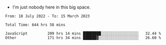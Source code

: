 - I'm just nobody here in this big space.


<!--START_SECTION:waka-->

```text
From: 18 July 2022 - To: 15 March 2023

Total Time: 644 hrs 58 mins

JavaScript         209 hrs 14 mins ████████░░░░░░░░░░░░░░░░░   32.44 %
Other              171 hrs 34 mins ██████▓░░░░░░░░░░░░░░░░░░   26.60 %
```

<!--END_SECTION:waka-->
